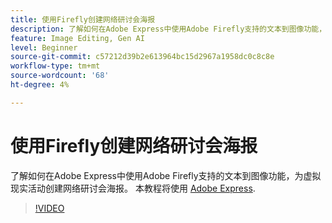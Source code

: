 ```yaml
---
title: 使用Firefly创建网络研讨会海报
description: 了解如何在Adobe Express中使用Adobe Firefly支持的文本到图像功能，为虚拟现实活动创建网络研讨会海报
feature: Image Editing, Gen AI
level: Beginner
source-git-commit: c57212d39b2e613964bc15d2967a1958dc0c8c8e
workflow-type: tm+mt
source-wordcount: '68'
ht-degree: 4%

---
```


# 使用Firefly创建网络研讨会海报

了解如何在Adobe Express中使用Adobe Firefly支持的文本到图像功能，为虚拟现实活动创建网络研讨会海报。 本教程将使用 [Adobe Express](https://www.adobe.com/express/).

>[!VIDEO](https://video.tv.adobe.com/v/3420810?quality=12&learn=on&hidetitle=true)